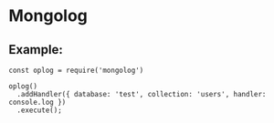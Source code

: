 # Mongolog

## Example:

```
const oplog = require('mongolog')

oplog()
  .addHandler({ database: 'test', collection: 'users', handler: console.log })
  .execute();
```